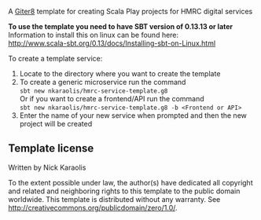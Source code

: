 A [Giter8][g8] template for creating Scala Play projects for HMRC digital services

**To use the template you need to have SBT version of 0.13.13 or later**<br>
Information to install this on linux can be found here: <br>
http://www.scala-sbt.org/0.13/docs/Installing-sbt-on-Linux.html

To create a template service:
1. Locate to the directory where you want to create the template
2. To create a generic microservice run the command <br>
`sbt new nkaraolis/hmrc-service-template.g8` <br>
Or if you want to create a frontend/API run the command <br>
`sbt new nkaraolis/hmrc-service-template.g8 -b <Frontend or API>`
3. Enter the name of your new service when prompted and then the new project will be created

Template license
----------------
Written by Nick Karaolis

To the extent possible under law, the author(s) have dedicated all copyright and related
and neighboring rights to this template to the public domain worldwide.
This template is distributed without any warranty. See <http://creativecommons.org/publicdomain/zero/1.0/>.

[g8]: http://www.foundweekends.org/giter8/
